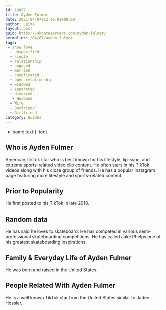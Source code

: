 ```yaml
---
id: 13057
title: Ayden Fulmer
date: 2021-04-07T12:40:01+00:00
author: Laima
layout: post
guid: https://ukdataservers.com/ayden-fulmer/
permalink: /04/07/ayden-fulmer
tags:
 - show love
  - unspecified
  - single
  - relationship
  - engaged
  - married
  - complicated
  - open relationship
  - widowed
  - separated
  - divorced
   - Husband
  - Wife
  - Boyfriend
  - Girlfriend
category: Guides
---
```


* some text
{: toc}


## Who is Ayden Fulmer
                  
                  
                  
American TikTok star who is best known for his lifestyle, lip-sync, and extreme sports-related video clip content. He often stars in his TikTok videos along with his close group of friends. He has a popular Instagram page featuring more lifestyle and sports-related content.
                  
              
            
              
            
                
                
                
## Prior to Popularity
                  
                  
                  
He first posted to his TikTok in late 2018.
                  
              
            
              
            
                
                
                
## Random data
                  
                  
                  
He has said he loves to skateboard. He has competed in various semi-professional skateboarding competitions. He has called Jake Phelps one of his greatest skateboarding inspirations.
                  
              
            
              
            
                
                
                
## Family & Everyday Life of Ayden Fulmer
                  
                  
                  
He was born and raised in the United States.
                  
              
            
              
            
                
                
                
## People Related With Ayden Fulmer
                  
                  
                  
He is a well known TikTok star from the United States similar to Jaden Hossler.
                  
              
            
              
            
                
              
            
              
              
            
            
              
            
          
          
          
